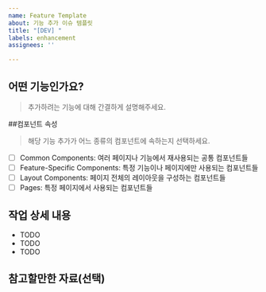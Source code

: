 ```yaml
---
name: Feature Template
about: 기능 추가 이슈 템플릿
title: "[DEV] "
labels: enhancement
assignees: ''

---
```


## 어떤 기능인가요?
> 추가하려는 기능에 대해 간결하게 설명해주세요.

##컴포넌트 속성
>해당 기능 추가가 어느 종류의 컴포넌트에 속하는지 선택하세요.

- [ ] Common Components: 여러 페이지나 기능에서 재사용되는 공통 컴포넌트들
- [ ] Feature-Specific Components: 특정 기능이나 페이지에만 사용되는 컴포넌트들
- [ ] Layout Components: 페이지 전체의 레이아웃을 구성하는 컴포넌트들
- [ ] Pages: 특정 페이지에서 사용되는 컴포넌트들

## 작업 상세 내용

- TODO
- TODO
- TODO

## 참고할만한 자료(선택)

